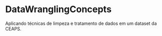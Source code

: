 # DataWranglingConcepts
Aplicando técnicas de limpeza e tratamento de dados em um dataset da CEAPS.
